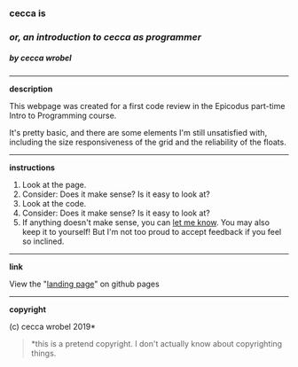 ### **cecca is**
### *or, an introduction to cecca as programmer*
##### by cecca wrobel
---
**description**

This webpage was created for a first code review in the Epicodus part-time Intro to Programming course.

It's pretty basic, and there are some elements I'm still unsatisfied with, including the size responsiveness of the grid and the reliability of the floats.

---
**instructions**
1. Look at the page.
2. Consider: Does it make sense? Is it easy to look at?
3. Look at the code.
4. Consider: Does it make sense? Is it easy to look at?
5. If anything doesn't make sense, you can [let me know](mailto:ceccawrobel@gmail.com). You may also keep it to yourself! But I'm not too proud to accept feedback if you feel so inclined.

---
**link**

View the "[landing page](https://ceccawrobel.github.io/landing-page/)" on github pages

---
**copyright**

(c) cecca wrobel 2019*

>*this is a pretend copyright. I don't actually know about copyrighting things.
